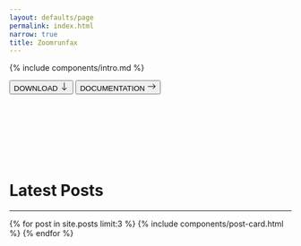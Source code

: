 ```yaml
---
layout: defaults/page
permalink: index.html
narrow: true
title: Zoomrunfax
---
```


{% include components/intro.md %}

<a href="https://github.com/soeun72/Zoomrunfax.git"><button type="button" class="btn btn-secondary">DOWNLOAD <svg xmlns="http://www.w3.org/2000/svg" width="16" height="16" fill="currentColor" class="bi bi-arrow-down" viewBox="0 0 16 16"><path fill-rule="evenodd" d="M8 1a.5.5 0 0 1 .5.5v11.793l3.146-3.147a.5.5 0 0 1 .708.708l-4 4a.5.5 0 0 1-.708 0l-4-4a.5.5 0 0 1 .708-.708L7.5 13.293V1.5A.5.5 0 0 1 8 1z"/>
</svg></button></a>
<a href="https://zoomrunfax.readthedocs.io/en/main/"><button type="button" class="btn btn-dark">DOCUMENTATION <svg xmlns="http://www.w3.org/2000/svg" width="16" height="16" fill="currentColor" class="bi bi-arrow-right" viewBox="0 0 16 16"><path fill-rule="evenodd" d="M1 8a.5.5 0 0 1 .5-.5h11.793l-3.147-3.146a.5.5 0 0 1 .708-.708l4 4a.5.5 0 0 1 0 .708l-4 4a.5.5 0 0 1-.708-.708L13.293 8.5H1.5A.5.5 0 0 1 1 8z"/>
</svg></button></a>

<br><br><br>
<br><br><br>

# **Latest Posts**
<hr>

{% for post in site.posts limit:3 %}
{% include components/post-card.html %}
{% endfor %}